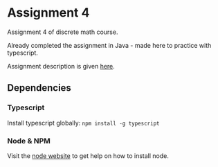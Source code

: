 # Assignment 4

Assignment 4 of discrete math course.

Already completed the assignment in Java - made here to practice with typescript.

Assignment description is given [here]().

## Dependencies

### Typescript

Install typescript globally: `npm install -g typescript`

### Node & NPM

Visit the [node website](https://nodejs.org/en/) to get help on how to install node.